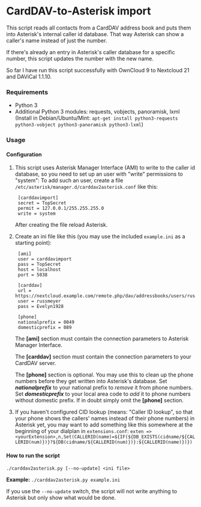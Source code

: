 # CardDAV-to-Asterisk import

This script reads all contacts from a CardDAV address book and puts them into Asterisk's internal caller id database.
That way Asterisk can show a caller's name instead of just the number.

If there's already an entry in Asterisk's caller database for a specific number, this script updates the number with the new name.

So far I have run this script successfully with OwnCloud 9 to Nextcloud 21 and DAViCal 1.1.10.

### Requirements
* Python 3
* Additional Python 3 modules: requests, vobjects, panoramisk, lxml
  (Install in Debian/Ubuntu/Mint: `apt-get install python3-requests python3-vobject python3-panoramisk python3-lxml`)


### Usage

#### Configuration

1. This script uses Asterisk Manager Interface (AMI) to write to the caller id database, so you need to set up an user with "write" permissions to "system":
To add such an user, create a file `/etc/asterisk/manager.d/carddav2asterisk.conf` like this:

        [carddavimport]
        secret = TopSecret
        permit = 127.0.0.1/255.255.255.0
        write = system
   After creating the file reload Asterisk.


2. Create an ini file like this (you may use the included `example.ini` as a starting point):

        [ami]
        user = carddavimport
        pass = TopSecret
        host = localhost
        port = 5038

        [carddav]
        url = https://nextcloud.example.com/remote.php/dav/addressbooks/users/russmeyer/contacts/
        user = russmeyer
        pass = Evelyn1928

        [phone]
        nationalprefix = 0049
        domesticprefix = 089

   The **[ami]** section must contain the connection parameters to Asterisk Manager Interface.

   The **[carddav]** section must contain the connection parameters to your CardDAV server.

   The **[phone]** section is optional. You may use this to clean up the phone numbers before they get written into Asterisk's database.
   Set ***nationalprefix*** to your national prefix to _remove_ it from phone numbers.
   Set ***domesticprefix*** to your local area code to _add_ it to phone numbers without domestic prefix.
   If in doubt simply omit the **[phone]** section.


3. If you haven't configured CID lookup (means: "Caller ID lookup", so that your phone shows the callers' names instead of their phone numbers) in Asterisk yet, you may want to add something like this somewhere at the beginning of your dialplan in `extensions.conf`:
``exten => <yourExtension>,n,Set(CALLERID(name)=${IF(${DB_EXISTS(cidname/${CALLERID(num)})}?${DB(cidname/${CALLERID(num)})}:${CALLERID(name)})})``


#### How to run the script
``./carddav2asterisk.py [--no-update] <ini file>``

**Example:**
``./carddav2asterisk.py example.ini``

If you use the `--no-update` switch, the script will not write anything to Asterisk but only show what would be done.

